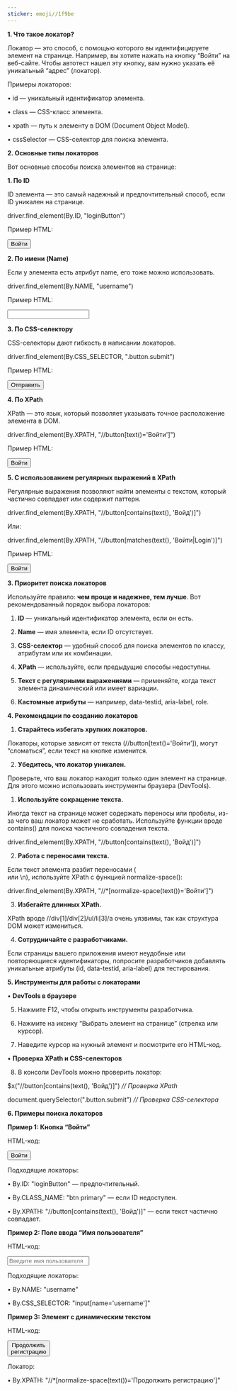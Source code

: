 ```yaml
---
sticker: emoji//1f9be
---
```

**1. Что такое локатор?**

Локатор — это способ, с помощью которого вы идентифицируете элемент на странице. Например, вы хотите нажать на кнопку “Войти” на веб-сайте. Чтобы автотест нашел эту кнопку, вам нужно указать её уникальный “адрес” (локатор).

Примеры локаторов:

• id — уникальный идентификатор элемента.

• class — CSS-класс элемента.

• xpath — путь к элементу в DOM (Document Object Model).

• cssSelector — CSS-селектор для поиска элемента.

**2. Основные типы локаторов**

Вот основные способы поиска элементов на странице:

**1. По ID**

ID элемента — это самый надежный и предпочтительный способ, если ID уникален на странице.

driver.find_element(By.ID, "loginButton")

Пример HTML:

<button id="loginButton">Войти</button>

**2. По имени (Name)**

Если у элемента есть атрибут name, его тоже можно использовать.

driver.find_element(By.NAME, "username")

Пример HTML:

<input type="text" name="username" />

**3. По CSS-селектору**

CSS-селекторы дают гибкость в написании локаторов.

driver.find_element(By.CSS_SELECTOR, ".button.submit")

Пример HTML:

<button class="button submit">Отправить</button>

**4. По XPath**

XPath — это язык, который позволяет указывать точное расположение элемента в DOM.

driver.find_element(By.XPATH, "//button[text()='Войти']")

Пример HTML:

<button>Войти</button>

**5. С использованием регулярных выражений в XPath**

Регулярные выражения позволяют найти элементы с текстом, который частично совпадает или содержит паттерн.

driver.find_element(By.XPATH, "//button[contains(text(), 'Войд')]")

Или:

driver.find_element(By.XPATH, "//button[matches(text(), 'Войти|Login')]")

Пример HTML:

<button>Войти</button>

**3. Приоритет поиска локаторов**

Используйте правило: **чем проще и надежнее, тем лучше**. Вот рекомендованный порядок выбора локаторов:

1. **ID** — уникальный идентификатор элемента, если он есть.

2. **Name** — имя элемента, если ID отсутствует.

3. **CSS-селектор** — удобный способ для поиска элементов по классу, атрибутам или их комбинации.

4. **XPath** — используйте, если предыдущие способы недоступны.

5. **Текст с регулярными выражениями** — применяйте, когда текст элемента динамический или имеет вариации.

6. **Кастомные атрибуты** — например, data-testid, aria-label, role.

**4. Рекомендации по созданию локаторов**

1. **Старайтесь избегать хрупких локаторов.**

Локаторы, которые зависят от текста (//button[text()='Войти']), могут “сломаться”, если текст на кнопке изменится.

2. **Убедитесь, что локатор уникален.**

Проверьте, что ваш локатор находит только один элемент на странице. Для этого можно использовать инструменты браузера (DevTools).

1. **Используйте сокращение текста.**

Иногда текст на странице может содержать переносы или пробелы, из-за чего ваш локатор может не сработать. Используйте функции вроде contains() для поиска частичного совпадения текста.

driver.find_element(By.XPATH, "//button[contains(text(), 'Войд')]")

2. **Работа с переносами текста.**

Если текст элемента разбит переносами (<br> или \n), используйте XPath с функцией normalize-space():

driver.find_element(By.XPATH, "//*[normalize-space(text())='Войти']")

3. **Избегайте длинных XPath.**

XPath вроде //div[1]/div[2]/ul/li[3]/a очень уязвимы, так как структура DOM может измениться.

4. **Сотрудничайте с разработчиками.**

Если страницы вашего приложения имеют неудобные или повторяющиеся идентификаторы, попросите разработчиков добавлять уникальные атрибуты (id, data-testid, aria-label) для тестирования.

**5. Инструменты для работы с локаторами**

• **DevTools в браузере**

5. Нажмите F12, чтобы открыть инструменты разработчика.

6. Нажмите на иконку “Выбрать элемент на странице” (стрелка или курсор).

7. Наведите курсор на нужный элемент и посмотрите его HTML-код.

• **Проверка XPath и CSS-селекторов**

8. В консоли DevTools можно проверить локатор:

$x("//button[contains(text(), 'Войд')]") _// Проверка XPath_

document.querySelector(".button.submit") _// Проверка CSS-селектора_

**6. Примеры поиска локаторов**

**Пример 1: Кнопка “Войти”**

HTML-код:

<button id="loginButton" class="btn primary">Войти</button>

Подходящие локаторы:

• By.ID: "loginButton" — предпочтительный.

• By.CLASS_NAME: "btn primary" — если ID недоступен.

• By.XPATH: "//button[contains(text(), 'Войд')]" — если текст частично совпадает.

**Пример 2: Поле ввода “Имя пользователя”**

HTML-код:

<input type="text" name="username" placeholder="Введите имя пользователя" />

Подходящие локаторы:

• By.NAME: "username"

• By.CSS_SELECTOR: "input[name='username']"

**Пример 3: Элемент с динамическим текстом**

HTML-код:

<button>Продолжить<br>регистрацию</button>

Локатор:

• By.XPATH: "//*[normalize-space(text())='Продолжить регистрацию']"